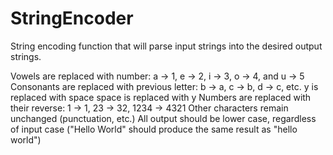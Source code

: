 # StringEncoder
String encoding function that will parse input strings into the desired output strings.

Vowels are replaced with number: a -> 1, e -> 2, i -> 3, o -> 4, and u -> 5
Consonants are replaced with previous letter: b -> a, c -> b, d -> c, etc.
y is replaced with space
space is replaced with y
Numbers are replaced with their reverse: 1 -> 1, 23 -> 32, 1234 -> 4321
Other characters remain unchanged (punctuation, etc.)
All output should be lower case, regardless of input case ("Hello World" should produce the same result as "hello world")
